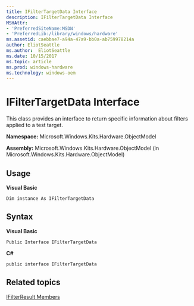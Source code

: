 ```yaml
---
title: IFilterTargetData Interface
description: IFilterTargetData Interface
MSHAttr:
- 'PreferredSiteName:MSDN'
- 'PreferredLib:/library/windows/hardware'
ms.assetid: caebbae7-a94a-47a9-bb0a-ab759978214a
author: EliotSeattle
ms.author:  EliotSeattle
ms.date: 10/15/2017
ms.topic: article
ms.prod: windows-hardware
ms.technology: windows-oem
---
```


# IFilterTargetData Interface


This class provides an interface to return specific information about filters applied to a test target.

**Namespace:** Microsoft.Windows.Kits.Hardware.ObjectModel

**Assembly:** Microsoft.Windows.Kits.Hardware.ObjectModel (in Microsoft.Windows.Kits.Hardware.ObjectModel)

## <span id="Usage"></span><span id="usage"></span><span id="USAGE"></span>Usage


**Visual Basic**

`Dim instance As IFilterTargetData`

## <span id="Syntax"></span><span id="syntax"></span><span id="SYNTAX"></span>Syntax


**Visual Basic**

`Public Interface IFilterTargetData`

**C#**

`public interface IFilterTargetData`

## <span id="related_topics"></span>Related topics


[IFilterResult Members](ifilterresult-members.md)

 

 







